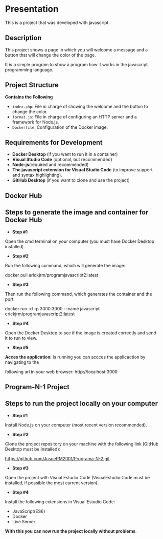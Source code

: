# Presentation
This is a project that was developed with javascript.

## Description
This project shows a page in which you will welcome a message and a button that will change the color of the page.

It is a simple program to show a program how it works in the javascript programming language.

## Project Structure
**Contains the Following**
- `index.php`: File in charge of showing the welcome and the button to change the color.
- `format.js`: File in charge of configuring an HTTP server and a framework for Node.js.
- `Dockerfile`: Configuration of the Docker image.

## Requirements for Development
- **Docker Desktop** (if you want to run it in a container)
- **Visual Studio Code** (optional, but recommended)
- **Node-js**(required and recommended)
- **The javascript extension for Visual Studio Code** (to improve support and syntax highlighting).
- **GitHub Desktop** (if you want to clone and use the project)

## Docker Hub
## Steps to generate the image and container for Docker Hub
- **Step #1**

Open the cmd terminal on your computer (you must have Docker Desktop installed).

- **Step #2**

Run the following command, which will generate the image:

docker pull erickjrm/programjavascript2:latest

- **Step #3**

Then run the following command, which generates the container and the port.

docker run -d -p 3000:3000 --name javascript erickjrm/programjavascript2:latest

- **Step #4**

Open the Docker Desktop to see if the image is created correctly and send it to run to view.

- **Step #5**
  
**Acces the application**: Is running you can accces the applicaction by navigating to the

following url in your web browser: http://localhost:3000

## Program-N-1 Project
## Steps to run the project locally on your computer
- **Step #1**

Install Node.js on your computer (most recent version recommended).

- **Step #2**

Clone the project repository on your machine with the following link (GitHub Desktop must be installed):

https://github.com/JosueRM2001/Programa-N-2.git

- **Step #3**

Open the project with Visual Estudio Code (VisualEstudio Code must be installed, if possible the most current version).

- **Step #4**

Install the following extensions in Visual Estudio Code:

- JavaScript(ES6)
- Docker
- Live Server

**With this you can now run the project locally without problems**.
